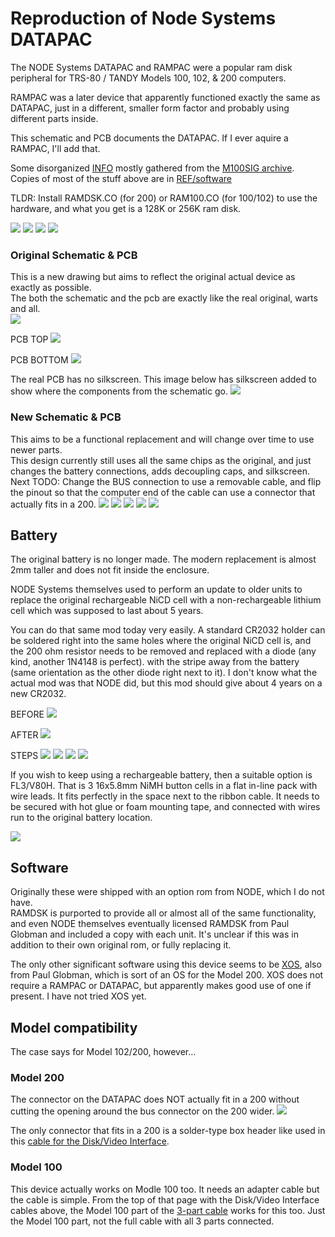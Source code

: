 # Reproduction of Node Systems DATAPAC

The NODE Systems DATAPAC and RAMPAC were a popular ram disk peripheral for TRS-80 / TANDY Models 100, 102, & 200 computers.

RAMPAC was a later device that apparently functioned exactly the same as DATAPAC, just in a different, smaller form factor and probably using different parts inside.

This schematic and PCB documents the DATAPAC. If I ever aquire a RAMPAC, I'll add that.

Some disorganized [INFO](http://tandy.wiki/NODE_DATAPAC) mostly gathered from the [M100SIG archive](https://github.com/LivingM100SIG/Living_M100SIG).  
Copies of most of the stuff above are in [REF/software](REF/software)  

TLDR: Install RAMDSK.CO (for 200) or RAM100.CO (for 100/102) to use the hardware, and what you get is a 128K or 256K ram disk.

![](REF/NODE_DATAPAC_256K_1.jpg)
![](REF/NODE_DATAPAC_256K_2.jpg)
![](REF/NODE_DATAPAC_256K_3.jpg)
![](REF/NODE_DATAPAC_256K_4.jpg)

### Original Schematic & PCB
This is a new drawing but aims to reflect the original actual device as exactly as possible.  
The both the schematic and the pcb are exactly like the real original, warts and all.  
![](PCB/NODE_DATAPAC_256K_historical.svg)

PCB TOP
![](PCB/NODE_DATAPAC_256K_historical_top.jpg)

PCB BOTTOM
![](PCB/NODE_DATAPAC_256K_historical_bottom.jpg)

The real PCB has no silkscreen. This image below has silkscreen added to show where the components from the schematic go.
![](PCB/NODE_DATAPAC_256K_historical_top_annotated.jpg)


### New Schematic & PCB
This aims to be a functional replacement and will change over time to use newer parts.  
This design currently still uses all the same chips as the original, and just changes the battery connections, adds decoupling caps,
and silkscreen.  
Next TODO: Change the BUS connection to use a removable cable, and flip the pinout so that the computer end of the cable can use a connector that actually fits in a 200.
![](PCB/NODE_DATAPAC_256K_bkw0.svg)
![](PCB/NODE_DATAPAC_256K_bkw0_top.jpg)
![](PCB/NODE_DATAPAC_256K_bkw0_bottom.jpg)
![](PCB/NODE_DATAPAC_256K_bkw0_1x.jpg)
![](PCB/NODE_DATAPAC_256K_bkw0_2x.jpg)

## Battery
The original battery is no longer made. The modern replacement is almost 2mm taller and does not fit inside the enclosure.

NODE Systems themselves used to perform an update to older units to replace the original rechargeable NiCD cell with a non-rechargeable lithium cell which was supposed to last about 5 years.

You can do that same mod today very easily. A standard CR2032 holder can be soldered right into the same holes where the original NiCD cell is, and the 200 ohm resistor needs to be removed and replaced with a diode (any kind, another 1N4148 is perfect). with the stripe away from the battery (same orientation as the other diode right next to it).
I don't know what the actual mod was that NODE did, but this mod should give about 4 years on a new CR2032.

BEFORE
![](PCB/NODE_DATAPAC_256K_batt_mod_before.jpg)

AFTER
![](PCB/NODE_DATAPAC_256K_batt_mod_after.jpg)

STEPS
![](PCB/NODE_DATAPAC_256K_batt_mod_01.jpg)
![](PCB/NODE_DATAPAC_256K_batt_mod_02.jpg)
![](PCB/NODE_DATAPAC_256K_batt_mod_03.jpg)
![](PCB/NODE_DATAPAC_256K_batt_mod_04.jpg)


If you wish to keep using a rechargeable battery, then a suitable option is FL3/V80H. That is 3 16x5.8mm NiMH button cells in a flat in-line pack with wire leads. It fits perfectly in the space next to the ribbon cable. It needs to be secured with hot glue or foam mounting tape, and connected with wires run to the original battery location.

![](REF/fl3v80h_placement.jpg)


## Software
Originally these were shipped with an option rom from NODE, which I do not have.  
RAMDSK is purported to provide all or almost all of the same functionality, and even NODE themselves eventually licensed RAMDSK from Paul Globman and included a copy with each unit. It's unclear if this was in addition to their own original rom, or fully replacing it.

The only other significant software using this device seems to be [XOS](http://www.club100.org/library/libpg.html), also from Paul Globman, which is sort of an OS for the Model 200. XOS does not require a RAMPAC or DATAPAC, but apparently makes good use of one if present.
I have not tried XOS yet.

## Model compatibility
The case says for Model 102/200, however...

### Model 200
The connector on the DATAPAC does NOT actually fit in a 200 without cutting the opening around the bus connector on the 200 wider.
![](REF/does_not_fit_model_200.jpg)

The only connector that fits in a 200 is a solder-type box header like used in this [cable for the Disk/Video Interface](http://tandy.wiki/Disk/Video_Interface:_Cable#Good_Cable).

### Model 100
This device actually works on Modle 100 too. It needs an adapter cable but the cable is simple.
From the top of that page with the Disk/Video Interface cables above, the Model 100 part of the [3-part cable](http://tandy.wiki/Disk/Video_Interface:_Cable#Good_Cable) works for this too. Just the Model 100 part, not the full cable with all 3 parts connected.
